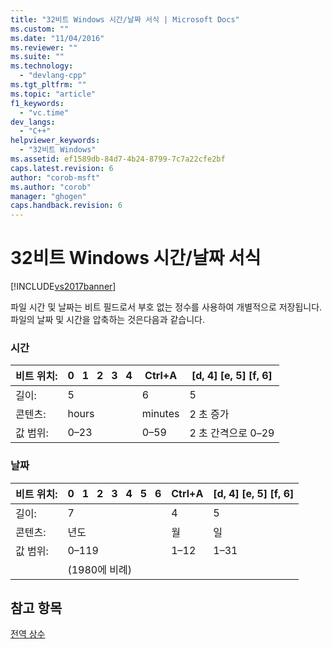 ```yaml
---
title: "32비트 Windows 시간/날짜 서식 | Microsoft Docs"
ms.custom: ""
ms.date: "11/04/2016"
ms.reviewer: ""
ms.suite: ""
ms.technology: 
  - "devlang-cpp"
ms.tgt_pltfrm: ""
ms.topic: "article"
f1_keywords: 
  - "vc.time"
dev_langs: 
  - "C++"
helpviewer_keywords: 
  - "32비트 Windows"
ms.assetid: ef1589db-84d7-4b24-8799-7c7a22cfe2bf
caps.latest.revision: 6
author: "corob-msft"
ms.author: "corob"
manager: "ghogen"
caps.handback.revision: 6
---
```

# 32비트 Windows 시간/날짜 서식
[!INCLUDE[vs2017banner](../assembler/inline/includes/vs2017banner.md)]

파일 시간 및 날짜는 비트 필드로서 부호 없는 정수를 사용하여 개별적으로 저장됩니다.  파일의 날짜 및 시간을 압축하는 것은다음과 같습니다.  
  
### 시간  
  
|비트 위치:|0   1   2   3   4|Ctrl\+A|\[d, 4\] \[e, 5\] \[f, 6\]|  
|------------|-----------------------|-------------|--------------------------------|  
|길이:|5|6|5|  
|콘텐츠:|hours|minutes|2 초 증가|  
|값 범위:|0–23|0–59|2 초 간격으로 0–29|  
  
### 날짜  
  
|비트 위치:|0   1   2   3   4   5   6|Ctrl\+A|\[d, 4\] \[e, 5\] \[f, 6\]|  
|------------|-------------------------------|-------------|--------------------------------|  
|길이:|7|4|5|  
|콘텐츠:|년도|월|일|  
|값 범위:|0–119|1–12|1–31|  
||\(1980에 비례\)|||  
  
## 참고 항목  
 [전역 상수](../c-runtime-library/global-constants.md)